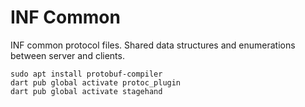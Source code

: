 # INF Common

INF common protocol files. Shared data structures and enumerations between server and clients.

```
sudo apt install protobuf-compiler
dart pub global activate protoc_plugin
dart pub global activate stagehand
```
